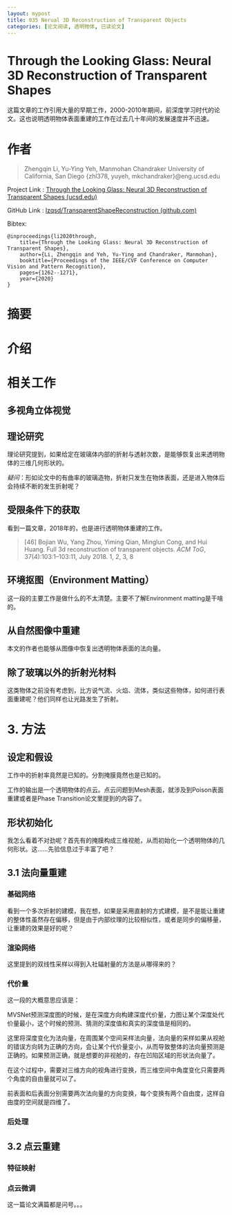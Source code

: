 ```yaml
---
layout: mypost
title: 035 Nerual 3D Reconstruction of Transparent Objects
categories: [论文阅读, 透明物体, 已读论文]
---
```


# Through the Looking Glass: Neural 3D Reconstruction of Transparent Shapes

这篇文章的工作引用大量的早期工作，2000-2010年期间，前深度学习时代的论文。这也说明透明物体表面重建的工作在过去几十年间的发展速度并不迅速。

# 作者

>  Zhengqin Li, Yu-Ying Yeh, Manmohan Chandraker
>  University of California, San Diego
>  {zhl378, yuyeh, mkchandraker}@eng.ucsd.edu

Project Link : [Through the Looking Glass: Neural 3D Reconstruction of Transparent Shapes (ucsd.edu)](https://cseweb.ucsd.edu//~viscomp/projects/CVPR20Transparent/)

GitHub Link : [lzqsd/TransparentShapeReconstruction (github.com)](https://github.com/lzqsd/TransparentShapeReconstruction)

Bibtex: 

```
@inproceedings{li2020through,
    title={Through the Looking Glass: Neural 3D Reconstruction of Transparent Shapes},
    author={Li, Zhengqin and Yeh, Yu-Ying and Chandraker, Manmohan},
    booktitle={Proceedings of the IEEE/CVF Conference on Computer Vision and Pattern Recognition},
    pages={1262--1271},
	year={2020}
}
```

# 摘要

# 介绍

# 相关工作

## 多视角立体视觉

## 理论研究

理论研究提到，如果给定在玻璃体内部的折射与透射次数，是能够恢复出来透明物体的三维几何形状的。

*疑问*：形如论文中的有曲率的玻璃造物，折射只发生在物体表面，还是进入物体后会持续不断的发生折射呢？

## 受限条件下的获取

看到一篇文章，2018年的，也是进行透明物体重建的工作。

> [46] Bojian Wu, Yang Zhou, Yiming Qian, Minglun Cong, and Hui Huang. Full 3d reconstruction of transparent objects. *ACM ToG*, 37(4):103:1–103:11, July 2018. 1, 2, 3, 8

## 环境抠图（Environment Matting）

这一段的主要工作是做什么的不太清楚。主要不了解Environment matting是干啥的。

## 从自然图像中重建

本文的作者也能够从图像中恢复出透明物体表面的法向量。

## 除了玻璃以外的折射光材料

这类物体之前没有考虑到，比方说气流、火焰、流体，类似这些物体，如何进行表面重建呢？他们同样也让光路发生了折射。

# 3. 方法

## 设定和假设

工作中的折射率竟然是已知的。分割掩膜竟然也是已知的。

工作的输出是一个透明物体的点云。点云问题到Mesh表面，就涉及到Poison表面重建或者是Phase Transition论文里提到的内容了。

## 形状初始化

我怎么看着不对劲呢？首先有的掩膜构成三维视舱，从而初始化一个透明物体的几何形状。这……先验信息过于丰富了吧？

## 3.1 法向量重建

### 基础网络

看到一个多次折射的建模，我在想，如果是采用直射的方式建模，是不是能让重建的整体性虽然存在偏移，但是由于内部纹理的比较相似性，或者是同步的偏移量，让重建的效果是好的呢？

### 渲染网络

这里提到的双线性采样以得到入社辐射量的方法是从哪得来的？

### 代价量

这一段的大概意思应该是：

MVSNet预测深度图的时候，是在深度方向构建深度代价量，力图让某个深度处代价量最小，这个时候的预测、猜测的深度值和真实的深度值是相同的。

这里将深度变化为法向量，在周围某个空间采样法向量，法向量的采样如果从视舱的错误方向转为正确的方向，会让某个代价量变小，从而导致整体的法向量预测是正确的。如果预测正确，就是想要的非视舱的，存在凹陷区域的形状法向量了。

在这个过程中，需要对三维方向的视角进行变换，而三维空间中角度变化只需要两个角度的自由量就可以了。

前表面和后表面分别需要两次法向量的方向变换，每个变换有两个自由度，这样自由度的空间就是四维了。

### 后处理

## 3.2 点云重建

### 特征映射

### 点云微调

这一篇论文满篇都是问号。。。
